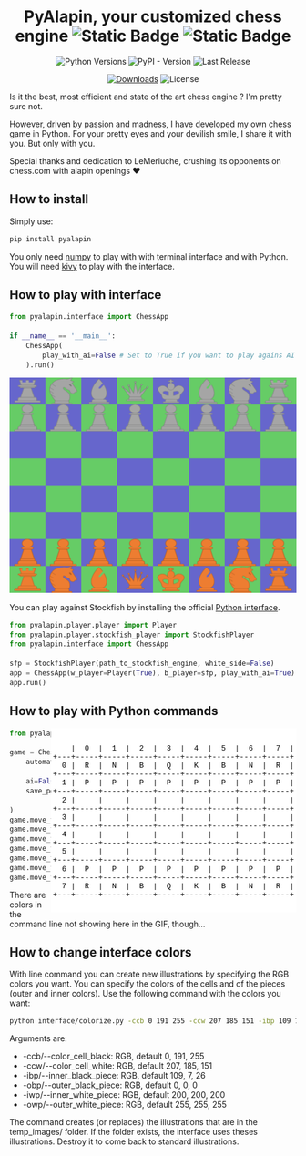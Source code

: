 <div align="center">
    
# PyAlapin, your customized chess engine ![Static Badge](https://img.shields.io/badge/chess-e1c199) ![Static Badge](https://img.shields.io/badge/alapin-850606)
![Python Versions](https://img.shields.io/pypi/pyversions/pyalapin)
![PyPI - Version](https://img.shields.io/pypi/v/pyalapin)
![Last Release](https://img.shields.io/github/release-date/VincentAuriau/custom-chess-engine)
    
[![Downloads](https://static.pepy.tech/badge/pyalapin/month)](https://pepy.tech/project/pyalapin)
![License](https://img.shields.io/pypi/l/pyalapin)

</div>

Is it the best, most efficient and state of the art chess engine ? I'm pretty sure not.

However, driven by passion and madness, I have developed my own chess game in Python.
For your pretty eyes and your devilish smile, I share it with you. But only with you.

Special thanks and dedication to LeMerluche, crushing its opponents on chess.com with alapin openings ❤️

## How to install
Simply use:
```bash
pip install pyalapin
```
You only need [numpy](https://numpy.org/) to play with with terminal interface and with Python.
You will need [kivy](https://kivy.org/) to play with the interface.

## How to play with interface
```python
from pyalapin.interface import ChessApp

if __name__ == '__main__':
    ChessApp(
        play_with_ai=False # Set to True if you want to play agains AI
    ).run()

```
![](docs/scholars_mate_interface.gif)


You can play against Stockfish by installing the official [Python interface](https://github.com/zhelyabuzhsky/stockfish).
```python
from pyalapin.player.player import Player
from pyalapin.player.stockfish_player import StockfishPlayer
from pyalapin.interface import ChessApp

sfp = StockfishPlayer(path_to_stockfish_engine, white_side=False)
app = ChessApp(w_player=Player(True), b_player=sfp, play_with_ai=True)
app.run()
```

## How to play with Python commands

<img align="right" src="docs/scholars_mate_command.gif">

```python
from pyalapin.engine import ChessGame

game = ChessGame(
    automatic_draw=True, # Set to True if you want
                         # to have each turn drawn in terminal
    ai=False, # set to True if you want to play agains AI
    save_pgn=False # set to True if you want to
                   # save moves as PGN
)
game.move_from_coordinates(game.player1, 1, 4, 3, 4)
game.move_from_coordinates(game.player2, 6, 4, 4, 4)
game.move_from_coordinates(game.player1, 0, 5, 3, 2)
game.move_from_coordinates(game.player2, 6, 3, 5, 4)
game.move_from_coordinates(game.player1, 0, 3, 2, 5)
game.move_from_coordinates(game.player2, 6, 2, 4, 2)
game.move_from_coordinates(game.player2, 2, 5, 6, 5)
```
There are colors in the command line not showing here in the GIF, though...

## How to change interface colors

With line command you can create new illustrations by specifying the RGB colors you want. You can specify the colors of the cells and of the pieces (outer and inner colors).
Use the following command with the colors you want:
```bash
python interface/colorize.py -ccb 0 191 255 -ccw 207 185 151 -ibp 109 7 26 -obp 0 0 0 -iwp 200 200 200 -owp 255 255 255
```
Arguments are:
- -ccb/--color_cell_black: RGB, default 0, 191, 255
- -ccw/--color_cell_white: RGB, default 207, 185, 151
- -ibp/--inner_black_piece: RGB, default 109, 7, 26
- -obp/--outer_black_piece: RGB, default 0, 0, 0
- -iwp/--inner_white_piece: RGB, default 200, 200, 200
- -owp/--outer_white_piece: RGB, default 255, 255, 255

The command creates (or replaces) the illustrations that are in the temp_images/ folder. If the folder exists, the interface uses theses illustrations. Destroy it to come back to standard illustrations.
